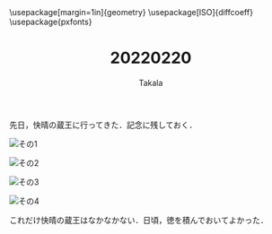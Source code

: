 ﻿---
title: 20220220
yesterday: 20220219
tomorrow: 20220221
days: 786
author: Takala
header-includes:
  - \usepackage[margin=1in]{geometry}
  - \usepackage[ISO]{diffcoeff}
  - \usepackage{pxfonts}
---


先日，快晴の蔵王に行ってきた．記念に残しておく．



![その1](https://i.imgur.com/SY9Mg9v.jpg)

![その2](https://i.imgur.com/KrbRXSI.jpg)

![その3](https://i.imgur.com/ZCvOap9.jpg)

![その4](https://i.imgur.com/XEHpYmf.jpg)


これだけ快晴の蔵王はなかなかない．日頃，徳を積んでおいてよかった．



